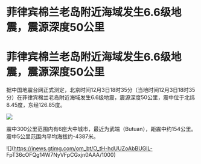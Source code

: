 # 菲律宾棉兰老岛附近海域发生6.6级地震，震源深度50公里

# 菲律宾棉兰老岛附近海域发生6.6级地震，震源深度50公里

据中国地震台网正式测定，北京时间12月3日18时35分（当地时间12月3日18时35分）在菲律宾棉兰老岛附近海域发生6.6级地震，震源深度50公里，震中位于北纬8.45度，东经126.85度。

![](https://inews.gtimg.com/om_bt/OHqcBUG_bCfjVuQwJZTI0qFpG7T97kshRR3avaAblBnKUAA/1000)

震中300公里范围内有6座大中城市，最近为武端（Butuan），距震中约154公里。震中5公里范围内平均海拔约-4387米。

![](https://inews.gtimg.com/om_bt/O_tH-hdUUZoAbBUGlL-
FpT36cOFQg14W7NyVFpCGxjn0AAA/1000)

